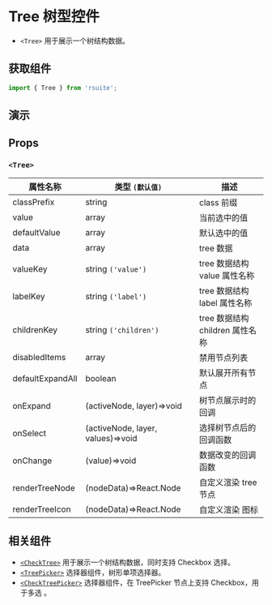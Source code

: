 # Tree 树型控件 [<i class="rs-icon rs-icon-edit2" ></i>](https://github.com/rsuite/rsuite.github.io/blob/master/src/components/tree/index.md)

* `<Tree>` 用于展示一个树结构数据。

## 获取组件

```js
import { Tree } from 'rsuite';
```

## 演示

<!--{demo}-->

## Props

### `<Tree>`

| 属性名称         | 类型 `(默认值)`                   | 描述                            |
| ---------------- | --------------------------------- | ------------------------------- |
| classPrefix      | string                            | class 前缀                      |
| value            | array                             | 当前选中的值                    |
| defaultValue     | array                             | 默认选中的值                    |
| data             | array                             | tree 数据                       |
| valueKey         | string `('value')`                | tree 数据结构 value 属性名称    |
| labelKey         | string `('label')`                | tree 数据结构 label 属性名称    |
| childrenKey      | string `('children')`             | tree 数据结构 children 属性名称 |
| disabledItems    | array                             | 禁用节点列表                    |
| defaultExpandAll | boolean                           | 默认展开所有节点                |
| onExpand         | (activeNode, layer)=>void         | 树节点展示时的回调              |
| onSelect         | (activeNode, layer, values)=>void | 选择树节点后的回调函数          |
| onChange         | (value)=>void                     | 数据改变的回调函数              |
| renderTreeNode   | (nodeData)=>React.Node            | 自定义渲染 tree 节点            |
| renderTreeIcon   | (nodeData)=>React.Node            | 自定义渲染 图标                 |

## 相关组件

* [`<CheckTree>`](./check-tree) 用于展示一个树结构数据，同时支持 Checkbox 选择。
* [`<TreePicker>`](./tree-picker) 选择器组件，树形单项选择器。
* [`<CheckTreePicker>`](./check-tree-picker) 选择器组件，在 TreePicker 节点上支持 Checkbox，用于多选 。
